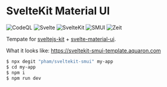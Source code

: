 # SvelteKit Material UI
![CodeQL](https://github.com/pham/sveltekit-smui-template/actions/workflows/codeql-analysis.yml/badge.svg)
![Svelte](https://badgen.net/npm/v/svelte?label=Svelte)
![SvelteKit](https://badgen.net/npm/v/@sveltejs/kit/next?label=SvelteKit)
![SMUI](https://badgen.net/npm/v/smui?label=SMUI)
![Zeit](https://badgen.net/github/status/zeit/hyper/master/ci?label=Deployed%20to%20Vercel)

Tempate for [sveltejs-kit] + [svelte-material-ui].

What it looks like:
https://sveltekit-smui-template.aquaron.com

```sh
$ npx degit "pham/sveltekit-smui" my-app
$ cd my-app
$ npm i
$ npm run dev
```

[sveltejs-kit]: https://github.com/sveltejs/kit
[svelte-material-ui]: https://github.com/hperrin/svelte-material-ui
